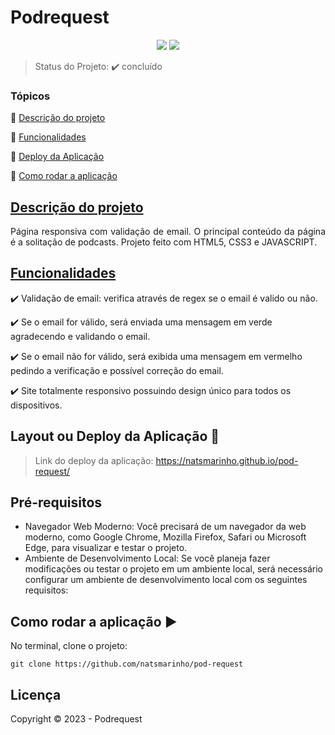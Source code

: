 <h1>Podrequest</h1> 

<p align="center">
<img src="https://img.shields.io/static/v1?label=Github&message=deploy&color=blue&style=for-the-badge&logo=github"/>
<img src="http://img.shields.io/static/v1?label=STATUS&message=CONCLUIDO&color=GREEN&style=for-the-badge"/>
</p>

> Status do Projeto: :heavy_check_mark: concluído

### Tópicos 

:small_blue_diamond: [Descrição do projeto](#descrição-do-projeto)

:small_blue_diamond: [Funcionalidades](#funcionalidades)

:small_blue_diamond: [Deploy da Aplicação](#deploy-da-aplicação-dash)

:small_blue_diamond: [Como rodar a aplicação](#como-rodar-a-aplicação-arrow_forward)


## [Descrição do projeto](#descrição-do-projeto) 

<p align="justify">
Página responsiva com validação de email. O principal conteúdo da página é a solitação de podcasts. Projeto feito com HTML5, CSS3 e JAVASCRIPT.
</p>

## [Funcionalidades](#funcionalidades)

:heavy_check_mark: Validação de email: verifica através de regex se o email é valido ou não.

:heavy_check_mark: Se o email for válido, será enviada uma mensagem em verde agradecendo e validando o email.  

:heavy_check_mark: Se o email não for válido, será exibida uma mensagem em vermelho pedindo a verificação e possível correção do email.  

:heavy_check_mark: Site totalmente responsivo possuindo design único para todos os dispositivos.  

## Layout ou Deploy da Aplicação :dash:

> Link do deploy da aplicação: https://natsmarinho.github.io/pod-request/

## Pré-requisitos
<ul>
  <li>
Navegador Web Moderno: Você precisará de um navegador da web moderno, como Google Chrome, Mozilla Firefox, Safari ou Microsoft Edge, para visualizar e testar o projeto. 
  </li>
  <li>Ambiente de Desenvolvimento Local: Se você planeja fazer modificações ou testar o projeto em um ambiente local, será necessário configurar um ambiente de desenvolvimento local com os seguintes requisitos:
  </li>
</ul>

## Como rodar a aplicação :arrow_forward:

No terminal, clone o projeto: 

```
git clone https://github.com/natsmarinho/pod-request
```

## Licença 

Copyright :copyright: 2023 - Podrequest

